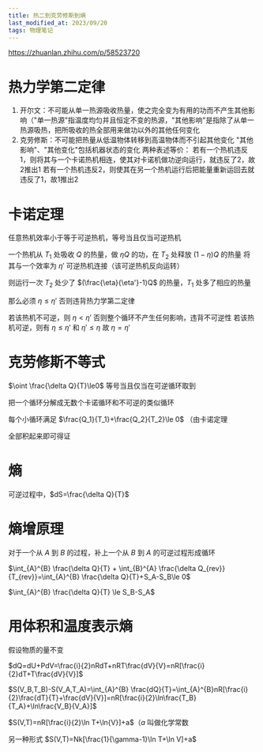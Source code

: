 ```yaml
---
title: 热二到克劳修斯到熵
last_modified_at: 2023/09/20
tags: 物理笔记
---
```


https://zhuanlan.zhihu.com/p/58523720

# 热力学第二定律
1. 开尔文：不可能从单一热源吸收热量，使之完全变为有用的功而不产生其他影响（"单一热源"指温度均匀并且恒定不变的热源，"其他影响"是指除了从单一热源吸热，把所吸收的热全部用来做功以外的其他任何变化
2. 克劳修斯：不可能把热量从低温物体转移到高温物体而不引起其他变化
"其他影响"、"其他变化"包括机器状态的变化
两种表述等价：
若有一个热机违反1，则将其与一个卡诺热机相连，使其对卡诺机做功逆向运行，就违反了2，故2推出1
若有一个热机违反2，则使其在另一个热机运行后把能量重新运回去就违反了1，故1推出2

# 卡诺定理
任意热机效率小于等于可逆热机，等号当且仅当可逆热机

一个热机从 $T_1$ 处吸收 $Q$ 的热量，做 $\eta Q$ 的功，在 $T_2$ 处释放 $(1-\eta)Q$ 的热量
将其与一个效率为 $\eta'$ 可逆热机连接（该可逆热机反向运转）

则运行一次 $T_2$ 处少了 $(\frac{\eta}{\eta'}-1)Q$ 的热量，$T_1$ 处多了相应的热量

那么必须 $\eta\le \eta'$ 否则违背热力学第二定律

若该热机不可逆，则 $\eta<\eta'$ 否则整个循环不产生任何影响，违背不可逆性
若该热机可逆，则有 $\eta\le\eta'$ 和 $\eta'\le\eta$ 故 $\eta=\eta'$

# 克劳修斯不等式
$\oint \frac{\delta Q}{T}\le0$ 等号当且仅当在可逆循环取到

把一个循环分解成无数个卡诺循环和不可逆的类似循环

每个小循环满足 $\frac{Q_1}{T_1}+\frac{Q_2}{T_2}\le 0$ （由卡诺定理

全部积起来即可得证

# 熵
可逆过程中，$dS=\frac{\delta Q}{T}$

# 熵增原理
对于一个从 $A$ 到 $B$ 的过程，补上一个从 $B$ 到 $A$ 的可逆过程形成循环

$\int_{A}^{B} \frac{\delta Q}{T} + \int_{B}^{A} \frac{\delta Q_{rev}}{T_{rev}}=\int_{A}^{B} \frac{\delta Q}{T}+S_A-S_B\le 0$

$\int_{A}^{B} \frac{\delta Q}{T} \le S_B-S_A$

# 用体积和温度表示熵
假设物质的量不变

$dQ=dU+PdV=\frac{i}{2}nRdT+nRT\frac{dV}{V}=nR[\frac{i}{2}dT+T\frac{dV}{V}]$

$S(V_B,T_B)-S(V_A,T_A)=\int_{A}^{B} \frac{dQ}{T}=\int_{A}^{B}nR[\frac{i}{2}\frac{dT}{T}+\frac{dV}{V}]=nR[\frac{i}{2}\ln\frac{T_B}{T_A}+\ln\frac{V_B}{V_A}]$

$S(V,T)=nR[\frac{i}{2}\ln T+\ln{V}]+a$（$a$ 叫做化学常数

另一种形式 $S(V,T)=Nk[\frac{1}{\gamma-1}\ln T+\ln V]+a$
